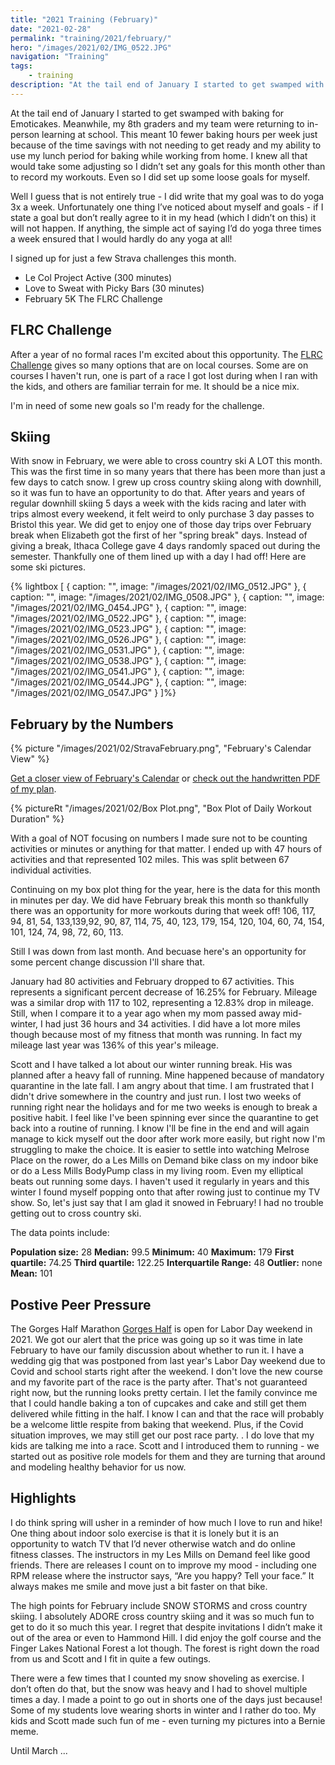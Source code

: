 ```yaml
---
title: "2021 Training (February)"
date: "2021-02-28"
permalink: "training/2021/february/"
hero: "/images/2021/02/IMG_0522.JPG"
navigation: "Training"
tags:
    - training
description: "At the tail end of January I started to get swamped with baking for Emoticakes. Meanwhile, my 8th graders and my team were returning to in-person learning at school."
---
```


At the tail end of January I started to get swamped with baking for Emoticakes. Meanwhile, my 8th graders and my team were returning to in-person learning at school. This meant 10 fewer baking hours per week just because of the time savings with not needing to get ready and my ability to use my lunch period for baking while working from home. I knew all that would take some adjusting so I didn’t set any goals for this month other than to record my workouts. 
Even so I did set up some loose goals for myself.

Well I guess that is not entirely true - I did write that my goal was to do yoga 3x a week. Unfortunately one thing I’ve noticed about myself and goals - if I state a goal but don’t really agree to it in my head (which I didn’t on this) it will not happen. If anything, the simple act of saying I’d do yoga three times a week ensured that I would hardly do any yoga at all!

I signed up for just a few Strava challenges this month.

- Le Col Project Active (300 minutes)
- Love to Sweat with Picky Bars (30 minutes)
- February 5K The FLRC Challenge

## FLRC Challenge

After a year of no formal races I'm excited about this opportunity. The [FLRC Challenge](https://fingerlakesrunners.org/challenge/) gives so many options that are on local courses. Some are on courses I haven't run, one is part of a race I got lost during when I ran with the kids, and others are familiar terrain for me. It should be a nice mix. 

I'm in need of some new goals so I'm ready for the challenge.

## Skiing

With snow in February, we were able to cross country ski A LOT this month. This was the first time in so many years that there has been more than just a few days to catch snow. I grew up cross country skiing along with downhill, so it was fun to have an opportunity to do that. After years and years of regular downhill skiing 5 days a week with the kids racing and later with trips almost every weekend, it felt weird to only purchase 3 day passes to Bristol this year. We did get to enjoy one of those day trips over February break when Elizabeth got the first of her "spring break" days. Instead of giving a break, Ithaca College gave 4 days randomly spaced out during the semester. Thankfully one of them lined up with a day I had off! Here are some ski pictures.

{% lightbox [
    { caption: "", image: "/images/2021/02/IMG_0512.JPG" },
    { caption: "", image: "/images/2021/02/IMG_0508.JPG" },
    { caption: "", image: "/images/2021/02/IMG_0454.JPG" },
    { caption: "", image: "/images/2021/02/IMG_0522.JPG" },
    { caption: "", image: "/images/2021/02/IMG_0523.JPG" },
    { caption: "", image: "/images/2021/02/IMG_0526.JPG" },
    { caption: "", image: "/images/2021/02/IMG_0531.JPG" },
    { caption: "", image: "/images/2021/02/IMG_0538.JPG" },
    { caption: "", image: "/images/2021/02/IMG_0541.JPG" },
    { caption: "", image: "/images/2021/02/IMG_0544.JPG" },
    { caption: "", image: "/images/2021/02/IMG_0547.JPG" }
]%}

## February by the Numbers

{% picture "/images/2021/02/StravaFebruary.png", "February's Calendar View" %}

[Get a closer view of February's Calendar](/images/2021/02/StravaFebruary.png) or [check out the handwritten PDF of my plan](/static/pdf/2021-February-Plan.pdf).

{% pictureRt "/images/2021/02/Box Plot.png", "Box Plot of Daily Workout Duration" %}

With a goal of NOT focusing on numbers I made sure not to be counting activities or minutes or anything for that matter. I ended up with 47 hours of activities and that represented 102 miles. This was split between 67 individual activities. 

Continuing on my box plot thing for the year, here is the data for this month in minutes per day. We did have February break this month so thankfully there was an opportunity for more workouts during that week off! 106, 117, 94, 81, 54, 133,139,92, 90, 87, 114, 75, 40, 123, 179, 154, 120, 104, 60, 74, 154, 101, 124, 74, 98, 72, 60, 113. 

Still I was down from last month. And becuase here's an opportunity for some percent change discussion I'll share that.

January had 80 activities and February dropped to 67 activities. This represents a significant percent decrease of 16.25% for February. Mileage was a similar drop with 117 to 102, representing a 12.83% drop in mileage. Still, when I compare it to a year ago when my mom passed away mid-winter, I had just 36 hours and 34 activities. I did have a lot more miles though because most of my fitness that month was running. In fact my mileage last year was 136% of this year's mileage.

Scott and I have talked a lot about our winter running break. His was planned after a heavy fall of running. Mine happened because of mandatory quarantine in the late fall. I am angry about that time. I am frustrated that I didn't drive somewhere in the country and just run. I lost two weeks of running right near the holidays and for me two weeks is enough to break a positive habit. I feel like I've been spinning ever since the quarantine to get back into a routine of running. I know I'll be fine in the end and will again manage to kick myself out the door after work more easily, but right now I'm struggling to make the choice. It is easier to settle into watching Melrose Place on the rower, do a Les Mills on Demand bike class on my indoor bike or do a Less Mills BodyPump class in my living room. Even my elliptical beats out running some days. I haven't used it regularly in years and this winter I found myself popping onto that after rowing just to continue my TV show. So, let's just say that I am glad it snowed in February! I had no trouble getting out to cross country ski.

The data points include: 

**Population size:** 28
**Median:** 99.5
**Minimum:** 40
**Maximum:** 179
**First quartile:** 74.25
**Third quartile:** 122.25
**Interquartile Range:** 48
**Outlier:** none
**Mean:** 101

## Postive Peer Pressure

The Gorges Half Marathon [Gorges Half](https://runsignup.com/Race/NY/Ithaca/GorgesIthaca) is open for Labor Day weekend in 2021. We got our alert that the price was going up so it was time in late February to have our family discussion about whether to run it. I have a wedding gig that was postponed from last year's Labor Day weekend due to Covid and school starts right after the weekend. I don't love the new course and my favorite part of the race is the party after. That's not guaranteed right now, but the running looks pretty certain. I let the family convince me that I could handle baking a ton of cupcakes and cake and still get them delivered while fitting in the half. I know I can and that the race will probably be a welcome little respite from baking that weekend. Plus, if the Covid situation improves, we may still get our post race party. . I do love that my kids are talking me into a race. Scott and I introduced them to running - we started out as positive role models for them and they are turning that around and modeling healthy behavior for us now.

## Highlights

 I do think spring will usher in a reminder of how much I love to run and hike! One thing about indoor solo exercise is that it is lonely but it is an opportunity to watch TV that I’d never otherwise watch and do online fitness classes. The instructors in my Les Mills on Demand feel like good friends. There are releases I count on to improve my mood - including one RPM release where the instructor says, “Are you happy? Tell your face.” It always makes me smile and move just a bit faster on that bike.

The high points for February include SNOW STORMS and cross country skiing. I absolutely ADORE cross country skiing and it was so much fun to get to do it so much this year. I regret that despite invitations I didn’t make it out of the area or even to Hammond Hill. I did enjoy the golf course and the Finger Lakes National Forest a lot though. The forest is right down the road from us and Scott and I fit in quite a few outings. 

There were a few times that I counted my snow shoveling as exercise. I don’t often do that, but the snow was heavy and I had to shovel multiple times a day. I made a point to go out in shorts one of the days just because! Some of my students love wearing shorts in winter and I rather do too. My kids and Scott made such fun of me - even turning my pictures into a Bernie meme. 

Until March ...

